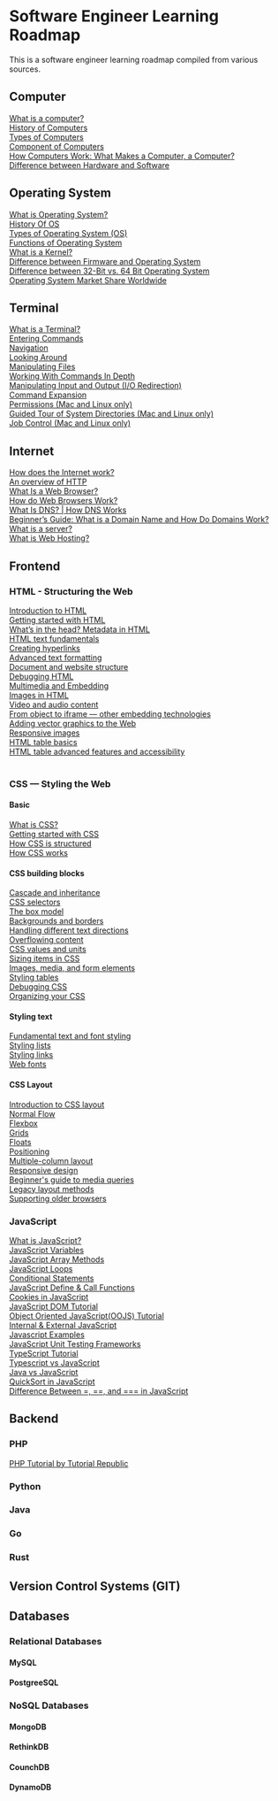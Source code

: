 # Software Engineer Learning Roadmap
This is a software engineer learning roadmap compiled from various sources.

## Computer
[What is a computer?](https://edu.gcfglobal.org/en/computerbasics/what-is-a-computer/1/) <br/>
[History of Computers](https://www.javatpoint.com/history-of-computer) <br/>
[Types of Computers](https://www.cs.cmu.edu/~fgandon/lecture/uk1999/computers_types/) <br/>
[Component of Computers](https://www.ictlounge.com/html/computercomponents.htm) <br/>
[How Computers Work: What Makes a Computer, a Computer?](https://www.youtube.com/watch?v=mCq8-xTH7jA&ab_channel=Code.org)<br/>
[Difference between Hardware and Software](https://www.geeksforgeeks.org/difference-between-hardware-and-software/)

## Operating System
[What is Operating System?](https://www.guru99.com/operating-system-tutorial.html) <br/>
[History Of OS](https://www.guru99.com/operating-system-tutorial.html#3)<br/>
[Types of Operating System (OS)](https://www.guru99.com/operating-system-tutorial.html#7)<br/>
[Functions of Operating System](https://www.guru99.com/operating-system-tutorial.html#6)<br/>
[What is a Kernel?](https://www.guru99.com/operating-system-tutorial.html#5)<br/>
[Difference between Firmware and Operating System](https://www.guru99.com/operating-system-tutorial.html#8)<br/>
[Difference between 32-Bit vs. 64 Bit Operating System](https://www.guru99.com/operating-system-tutorial.html#9)<br/>
[Operating System Market Share Worldwide](https://gs.statcounter.com/os-market-share)

## Terminal
[What is a Terminal?](https://itconnect.uw.edu/learn/workshops/online-tutorials/web-publishing/what-is-a-terminal/) <br/>
[Entering Commands](http://linuxcommand.org/lc3_lts0010.php)<br/>
[Navigation](http://linuxcommand.org/lc3_lts0020.php)<br/>
[Looking Around](http://linuxcommand.org/lc3_lts0030.php)<br/>
[Manipulating Files](http://linuxcommand.org/lc3_lts0050.php)<br/>
[Working With Commands In Depth](http://linuxcommand.org/lc3_lts0060.php)<br/>
[Manipulating Input and Output (I/O Redirection)](http://linuxcommand.org/lc3_lts0070.php)<br/>
[Command Expansion](http://linuxcommand.org/lc3_lts0080.php)<br/>
[Permissions (Mac and Linux only)](http://linuxcommand.org/lc3_lts0090.php)<br/>
[Guided Tour of System Directories (Mac and Linux only)](http://linuxcommand.org/lc3_lts0040.php)<br/>
[Job Control (Mac and Linux only)](http://linuxcommand.org/lc3_lts0100.php)

## Internet
[How does the Internet work?](https://developer.mozilla.org/en-US/docs/Learn/Common_questions/How_does_the_Internet_work) <br/>
[An overview of HTTP](https://developer.mozilla.org/en-US/docs/Web/HTTP/Overview) <br/>
[What Is a Web Browser?](https://www.avast.com/c-what-is-a-web-browser) <br/>
[How do Web Browsers Work?](https://medium.com/@bibekshah09/how-do-web-browsers-work-1245d5b06c51)<br/>
[What Is DNS? | How DNS Works](https://www.cloudflare.com/learning/dns/what-is-dns/) <br/>
[Beginner’s Guide: What is a Domain Name and How Do Domains Work?](https://www.wpbeginner.com/beginners-guide/beginners-guide-what-is-a-domain-name-and-how-do-domains-work/) <br/>
[What is a server?](https://www.computerhope.com/jargon/s/server.htm#examples) <br/>
[What is Web Hosting?](https://www.namecheap.com/hosting/what-is-web-hosting-definition/)

## Frontend
### HTML - Structuring the Web
[Introduction to HTML](https://developer.mozilla.org/en-US/docs/Learn/HTML/Introduction_to_HTML) <br/>
[Getting started with HTML](https://developer.mozilla.org/en-US/docs/Learn/HTML/Introduction_to_HTML/Getting_started) <br/>
[What’s in the head? Metadata in HTML](https://developer.mozilla.org/en-US/docs/Learn/HTML/Introduction_to_HTML/The_head_metadata_in_HTML) <br/>
[HTML text fundamentals](https://developer.mozilla.org/en-US/docs/Learn/HTML/Introduction_to_HTML/HTML_text_fundamentals)<br/>
[Creating hyperlinks](https://developer.mozilla.org/en-US/docs/Learn/HTML/Introduction_to_HTML/Creating_hyperlinks)<br/>
[Advanced text formatting](https://developer.mozilla.org/en-US/docs/Learn/HTML/Introduction_to_HTML/Advanced_text_formatting) <br/>
[Document and website structure](https://developer.mozilla.org/en-US/docs/Learn/HTML/Introduction_to_HTML/Document_and_website_structure)<br/>
[Debugging HTML](https://developer.mozilla.org/en-US/docs/Learn/HTML/Introduction_to_HTML/Debugging_HTML)<br/>
[Multimedia and Embedding](https://developer.mozilla.org/en-US/docs/Learn/HTML/Multimedia_and_embedding)<br/>
[Images in HTML](https://developer.mozilla.org/en-US/docs/Learn/HTML/Multimedia_and_embedding/Images_in_HTML)<br/>
[Video and audio content](https://developer.mozilla.org/en-US/docs/Learn/HTML/Multimedia_and_embedding/Video_and_audio_content)<br/>
[From object to iframe — other embedding technologies](https://developer.mozilla.org/en-US/docs/Learn/HTML/Multimedia_and_embedding/Other_embedding_technologies)<br/>
[Adding vector graphics to the Web](https://developer.mozilla.org/en-US/docs/Learn/HTML/Multimedia_and_embedding/Adding_vector_graphics_to_the_Web)<br/>
[Responsive images](https://developer.mozilla.org/en-US/docs/Learn/HTML/Multimedia_and_embedding/Responsive_images)<br/>
[HTML table basics](https://developer.mozilla.org/en-US/docs/Learn/HTML/Tables/Basics)<br/>
[HTML table advanced features and accessibility](https://developer.mozilla.org/en-US/docs/Learn/HTML/Tables/Advanced)<br/>
[]()<br/>
### CSS — Styling the Web
#### Basic
[What is CSS?](https://developer.mozilla.org/en-US/docs/Learn/CSS/First_steps/What_is_CSS)<br/>
[Getting started with CSS](https://developer.mozilla.org/en-US/docs/Learn/CSS/First_steps/Getting_started)<br/>
[How CSS is structured](https://developer.mozilla.org/en-US/docs/Learn/CSS/First_steps/How_CSS_is_structured)<br/>
[How CSS works](https://developer.mozilla.org/en-US/docs/Learn/CSS/First_steps/How_CSS_works)<br/>

#### CSS building blocks
[Cascade and inheritance](https://developer.mozilla.org/en-US/docs/Learn/CSS/Building_blocks/Cascade_and_inheritance)<br/>
[CSS selectors](https://developer.mozilla.org/en-US/docs/Learn/CSS/Building_blocks/Selectors)<br/>
[The box model](https://developer.mozilla.org/en-US/docs/Learn/CSS/Building_blocks/The_box_model)<br/>
[Backgrounds and borders](https://developer.mozilla.org/en-US/docs/Learn/CSS/Building_blocks/Backgrounds_and_borders)<br/>
[Handling different text directions](https://developer.mozilla.org/en-US/docs/Learn/CSS/Building_blocks/Handling_different_text_directions)<br/>
[Overflowing content](https://developer.mozilla.org/en-US/docs/Learn/CSS/Building_blocks/Overflowing_content)<br/>
[CSS values and units](https://developer.mozilla.org/en-US/docs/Learn/CSS/Building_blocks/Values_and_units)<br/>
[Sizing items in CSS](https://developer.mozilla.org/en-US/docs/Learn/CSS/Building_blocks/Sizing_items_in_CSS)<br/>
[Images, media, and form elements](https://developer.mozilla.org/en-US/docs/Learn/CSS/Building_blocks/Images_media_form_elements)<br/>
[Styling tables](https://developer.mozilla.org/en-US/docs/Learn/CSS/Building_blocks/Styling_tables)<br/>
[Debugging CSS](https://developer.mozilla.org/en-US/docs/Learn/CSS/Building_blocks/Debugging_CSS)<br/>
[Organizing your CSS](https://developer.mozilla.org/en-US/docs/Learn/CSS/Building_blocks/Organizing)<br/>

#### Styling text
[Fundamental text and font styling](https://developer.mozilla.org/en-US/docs/Learn/CSS/Styling_text/Fundamentals)<br/>
[Styling lists](https://developer.mozilla.org/en-US/docs/Learn/CSS/Styling_text/Styling_lists)<br/>
[Styling links](https://developer.mozilla.org/en-US/docs/Learn/CSS/Styling_text/Styling_links)<br/>
[Web fonts](https://developer.mozilla.org/en-US/docs/Learn/CSS/Styling_text/Web_fonts)<br/>

#### CSS Layout
[Introduction to CSS layout](https://developer.mozilla.org/en-US/docs/Learn/CSS/CSS_layout/Introduction)<br/>
[Normal Flow](https://developer.mozilla.org/en-US/docs/Learn/CSS/CSS_layout/Normal_Flow)<br/>
[Flexbox](https://developer.mozilla.org/en-US/docs/Learn/CSS/CSS_layout/Flexbox)<br/>
[Grids](https://developer.mozilla.org/en-US/docs/Learn/CSS/CSS_layout/Grids)<br/>
[Floats](https://developer.mozilla.org/en-US/docs/Learn/CSS/CSS_layout/Floats)<br/>
[Positioning](https://developer.mozilla.org/en-US/docs/Learn/CSS/CSS_layout/Positioning)<br/>
[Multiple-column layout](https://developer.mozilla.org/en-US/docs/Learn/CSS/CSS_layout/Multiple-column_Layout)<br/>
[Responsive design](https://developer.mozilla.org/en-US/docs/Learn/CSS/CSS_layout/Responsive_Design)<br/>
[Beginner's guide to media queries](https://developer.mozilla.org/en-US/docs/Learn/CSS/CSS_layout/Media_queries)<br/>
[Legacy layout methods](https://developer.mozilla.org/en-US/docs/Learn/CSS/CSS_layout/Legacy_Layout_Methods)<br/>
[Supporting older browsers](https://developer.mozilla.org/en-US/docs/Learn/CSS/CSS_layout/Supporting_Older_Browsers)<br/>

### JavaScript
[What is JavaScript?](https://www.guru99.com/introduction-to-javascript.html)<br/>
[JavaScript Variables](https://www.guru99.com/using-variables-in-javascript.html)<br/>
[JavaScript Array Methods](https://www.guru99.com/learn-arrays-in-javascript.html)<br/>
[JavaScript Loops](https://www.guru99.com/how-to-use-loops-in-javascript.html)<br/>
[Conditional Statements](https://www.guru99.com/how-to-use-conditional-statements-in-javascript.html)<br/>
[JavaScript Define & Call Functions](https://www.guru99.com/learn-functions-in-javascript-in-5-minutes.html)<br/>
[Cookies in JavaScript](https://www.guru99.com/cookies-in-javascript-ultimate-guide.html)<br/>
[JavaScript DOM Tutorial](https://www.guru99.com/how-to-use-dom-and-events-in-javascript.html)<br/>
[Object Oriented JavaScript(OOJS) Tutorial](https://www.guru99.com/learn-object-oriented-javascript.html)<br/>
[Internal & External JavaScript](https://www.guru99.com/all-about-internal-external-javascript.html)<br/>
[Javascript Examples](https://www.guru99.com/practical-code-examples-using-javascript.html)<br/>
[JavaScript Unit Testing Frameworks](https://www.guru99.com/javascript-unit-testing-frameworks.html)<br/>
[TypeScript Tutorial](https://www.guru99.com/typescript-tutorial.html)<br/>
[Typescript vs JavaScript](https://www.guru99.com/typescript-vs-javascript.html)<br/>
[Java vs JavaScript](https://www.guru99.com/difference-between-java-and-javascript.html)<br/>
[QuickSort in JavaScript](https://www.guru99.com/quicksort-in-javascript.html)<br/>
[Difference Between =, ==, and === in JavaScript](https://www.guru99.com/difference-equality-strict-operator-javascript.html)<br/>

## Backend
### PHP
[PHP Tutorial by Tutorial Republic](https://www.tutorialrepublic.com/php-tutorial/)<br/>
### Python
### Java
### Go
### Rust

## Version Control Systems (GIT)

## Databases

### Relational Databases
#### MySQL
#### PostgreeSQL

### NoSQL Databases
#### MongoDB
#### RethinkDB
#### CounchDB
#### DynamoDB





